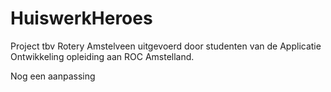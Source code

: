 # HuiswerkHeroes

Project tbv Rotery Amstelveen uitgevoerd door studenten van de Applicatie Ontwikkeling opleiding aan ROC Amstelland.

Nog een aanpassing